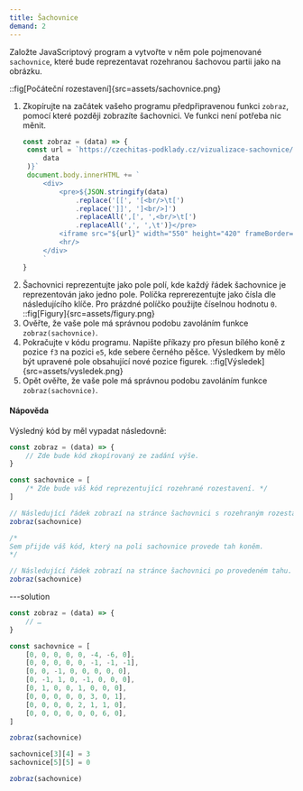 ```yaml
---
title: Šachovnice
demand: 2
---
```


Založte JavaScriptový program a vytvořte v něm pole pojmenované `sachovnice`, které bude reprezentavat rozehranou šachovou partii jako na obrázku.

::fig[Počáteční rozestavení]{src=assets/sachovnice.png}

1. Zkopírujte na začátek vašeho programu předpřipravenou funkci `zobraz`, pomocí které později zobrazíte šachovnici. Ve funkci není potřeba nic měnit.
   ```js
   const zobraz = (data) => {
   	const url = `https://czechitas-podklady.cz/vizualizace-sachovnice/?s=${JSON.stringify(
   		data
   	)}`
   	document.body.innerHTML += `
   		<div>
   			<pre>${JSON.stringify(data)
   				.replace('[[', '[<br/>\t[')
   				.replace(']]', ']<br/>]')
   				.replaceAll(',[', ',<br/>\t[')
   				.replaceAll(',', ',\t')}</pre>
   			<iframe src="${url}" width="550" height="420" frameBorder="0"></iframe>
   			<hr/>
   		</div>
   		`
   }
   ```
1. Šachovnici reprezentujte jako pole polí, kde každý řádek šachovnice je reprezentován jako jedno pole. Políčka reprerezentujte jako čísla dle následujícího klíče. Pro prázdné políčko použijte číselnou hodnotu `0`.
   ::fig[Figury]{src=assets/figury.png}
1. Ověřte, že vaše pole má správnou podobu zavoláním funkce `zobraz(sachovnice)`.
1. Pokračujte v kódu programu. Napište příkazy pro přesun bílého koně z pozice `f3` na pozici `e5`, kde sebere černého pěšce. Výsledkem by mělo být upravené pole obsahující nové pozice figurek.
   ::fig[Výsledek]{src=assets/vysledek.png}
1. Opět ověřte, že vaše pole má správnou podobu zavoláním funkce `zobraz(sachovnice)`.

#### Nápověda

Výsledný kód by měl vypadat následovně:

```js
const zobraz = (data) => {
	// Zde bude kód zkopírovaný ze zadání výše.
}

const sachovnice = [
	/* Zde bude váš kód reprezentující rozehrané rozestavení. */
]

// Následující řádek zobrazí na stránce šachovnici s rozehraným rozestavení.
zobraz(sachovnice)

/*
Sem přijde váš kód, který na poli sachovnice provede tah koněm.
*/

// Následující řádek zobrazí na stránce šachovnici po provedeném tahu.
zobraz(sachovnice)
```

---solution

```js
const zobraz = (data) => {
	// …
}

const sachovnice = [
	[0, 0, 0, 0, 0, -4, -6, 0],
	[0, 0, 0, 0, 0, -1, -1, -1],
	[0, 0, -1, 0, 0, 0, 0, 0],
	[0, -1, 1, 0, -1, 0, 0, 0],
	[0, 1, 0, 0, 1, 0, 0, 0],
	[0, 0, 0, 0, 0, 3, 0, 1],
	[0, 0, 0, 0, 2, 1, 1, 0],
	[0, 0, 0, 0, 0, 0, 6, 0],
]

zobraz(sachovnice)

sachovnice[3][4] = 3
sachovnice[5][5] = 0

zobraz(sachovnice)
```
